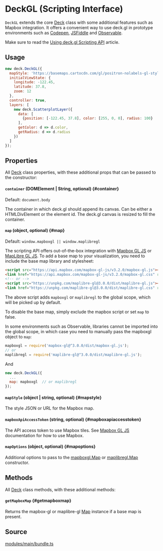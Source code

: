 # DeckGL (Scripting Interface)

`DeckGL` extends the core [Deck](./deck.md) class with some additional features such as Mapbox integration. It offers a convenient way to use deck.gl in prototype environments such as [Codepen](https://codepen.io), [JSFiddle](https://jsfiddle.net) and [Observable](https://observablehq.com). 

Make sure to read the [Using deck.gl Scripting API](../../get-started/using-standalone.md) article.


## Usage

```js
new deck.DeckGL({
  mapStyle: 'https://basemaps.cartocdn.com/gl/positron-nolabels-gl-style/style.json',
  initialViewState: {
    longitude: -122.45,
    latitude: 37.8,
    zoom: 12
  },
  controller: true,
  layers: [
    new deck.ScatterplotLayer({
      data: [
        {position: [-122.45, 37.8], color: [255, 0, 0], radius: 100}
      ],
      getColor: d => d.color,
      getRadius: d => d.radius
    })
  ]
});
```

## Properties

All [Deck](./deck.md) class properties, with these additional props that can be passed to the constructor:

#### `container` (DOMElement | String, optional) {#container}

Default: `document.body`

The container in which deck.gl should append its canvas. Can be either a HTMLDivElement or the element id. The deck.gl canvas is resized to fill the container.

#### `map` (object, optional) {#map}

Default: `window.mapboxgl || window.maplibregl`

The scripting API offers out-of-the-box integration with [Mapbox GL JS](https://mapbox.com) or [MapLibre GL JS](https://maplibre.org). To add a base map to your visualization, you need to include the base map library and stylesheet:

```html
<script src="https://api.mapbox.com/mapbox-gl-js/v3.2.0/mapbox-gl.js"></script>
<link href="https://api.mapbox.com/mapbox-gl-js/v3.2.0/mapbox-gl.css" rel="stylesheet" />
<!-- or -->
<script src="https://unpkg.com/maplibre-gl@3.0.0/dist/maplibre-gl.js"></script>
<link href="https://unpkg.com/maplibre-gl@3.0.0/dist/maplibre-gl.css" rel="stylesheet" />
```

The above script adds `mapboxgl` or `maplibregl` to the global scope, which will be picked up by default. 

To disable the base map, simply exclude the mapbox script or set `map` to false.

In some environments such as Observable, libraries cannot be imported into the global scope, in which case you need to manually pass the mapboxgl object to `map`:

```js
mapboxgl = require('mapbox-gl@^3.0.0/dist/mapbox-gl.js');
// or
maplibregl = require('maplibre-gl@^3.0.0/dist/maplibre-gl.js');
```

And

```js
new deck.DeckGL({
  ...
  map: mapboxgl  // or maplibregl
});
```

#### `mapStyle` (object | string, optional) {#mapstyle}

The style JSON or URL for the Mapbox map.

#### `mapboxApiAccessToken` (string, optional) {#mapboxapiaccesstoken}

The API access token to use Mapbox tiles. See [Mapbox GL JS](https://www.mapbox.com/mapbox-gl-js/api) documentation for how to use Mapbox.

#### `mapOptions` (object, optional) {#mapoptions}

Additional options to pass to the [mapboxgl.Map](https://docs.mapbox.com/mapbox-gl-js/api/map/) or [maplibregl.Map](https://maplibre.org/maplibre-gl-js/docs/API/type-aliases/MapOptions/) constructor.


## Methods

All [Deck](./deck.md) class methods, with these additional methods:

#### `getMapboxMap` {#getmapboxmap}

Returns the mapbox-gl or maplibre-gl [Map](https://www.mapbox.com/mapbox-gl-js/api/#map) instance if a base map is present.


## Source

[modules/main/bundle.ts](https://github.com/visgl/deck.gl/tree/9.0-release/modules/main/bundle.ts)
